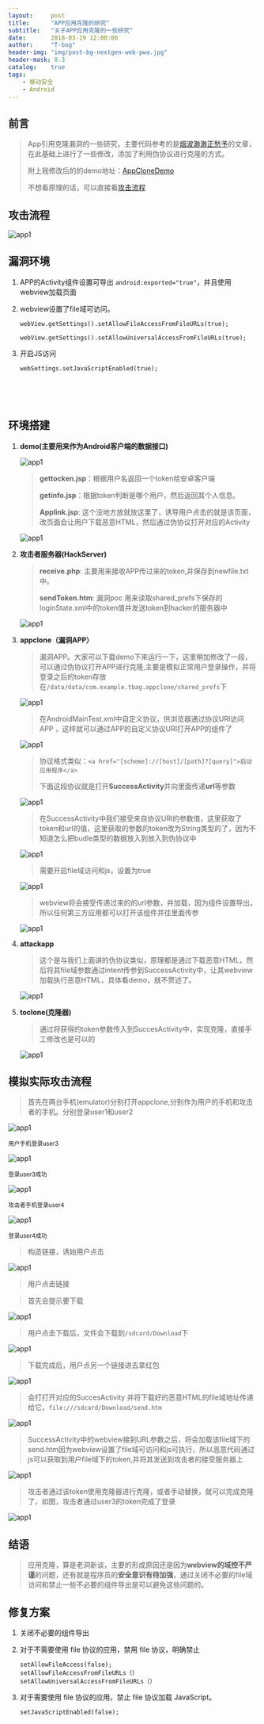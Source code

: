 ```yaml
---
layout:     post
title:      "APP应用克隆的研究"
subtitle:   "关于APP应用克隆的一些研究"
date:       2018-03-19 12:00:00
author:     "T-bag"
header-img: "img/post-bg-nextgen-web-pwa.jpg"
header-mask: 0.3
catalog:    true
tags:
    - 移动安全
    - Android
---
```


## 前言

>App引用克隆漏洞的一些研究，主要代码参考的是[烟波渺渺正愁予][1]的文章，在此基础上进行了一些修改，添加了利用伪协议进行克隆的方式。
>
>附上我修改后的的demo地址：[AppCloneDemo](https://github.com/Trex-tbag/AppCloneDemo)
>
>不想看原理的话，可以直接看[攻击流程](#build)

## 攻击流程

![app1](/img/in-post/appclone/app1.png)

## 漏洞环境

1. APP的Activity组件设置可导出 `android:exported="true"`，并且使用webview加载页面

2. webview设置了file域可访问。

   `webView.getSettings().setAllowFileAccessFromFileURLs(true);`  

   `webView.getSettings().setAllowUniversalAccessFromFileURLs(true);`

   [^注意]: 使用Android 7.0 Api 23的小米手机进行测试的时候，加载file域链接会显示**net::ERR_ACCESS_DENIDD**拒绝访问，使用api16系统的emulator则可以。

3. 开启JS访问

   `webSettings.setJavaScriptEnabled(true);`

   ​

   ​

## 环境搭建

1. **demo(主要用来作为Android客户端的数据接口)**

   ![app1](/img/in-post/appclone/app2.png)

   > **gettocken.jsp**：根据用户名返回一个token给安卓客户端
   >
   > **getinfo.jsp**：根据token判断是哪个用户，然后返回其个人信息。
   >
   > **Applink.jsp**: 这个没地方放就放这里了，诱导用户点击的就是该页面，改页面会让用户下载恶意HTML，然后通过伪协议打开对应的Activity

   ![app1](/img/in-post/appclone/app3.png)

2. **攻击者服务器(HackServer)**
   >**receive.php**: 主要用来接收APP传过来的token,并保存到newfile.txt中。
   >
   >**sendToken.htm**: 漏洞poc 用来读取shared_prefs下保存的loginState.xml中的token值并发送token到hacker的服务器中

   ![app1](/img/in-post/appclone/app4.png)

3. **appclone（漏洞APP）**

   >漏洞APP。大家可以下载demo下来运行一下，这里稍加修改了一段，可以通过伪协议打开APP进行克隆,主要是模拟正常用户登录操作，并将登录之后的token存放在`/data/data/com.example.tbag.appclone/shared_prefs`下

   ![app1](/img/in-post/appclone/app5.png)

   > 在AndroidMainTest.xml中自定义协议，供浏览器通过协议URI访问APP ，这样就可以通过APP的自定义协议URI打开APP的组件了

   ![app1](/img/in-post/appclone/app6.png)

   >协议格式类似：`<a href="[scheme]://[host]/[path]?[query]">启动应用程序</a>`
   >
   >下面这段协议就是打开**SuccessActivity**并向里面传递**url**等参数

   ![app1](/img/in-post/appclone/app7.png)

   > 在SuccessActivity中我们接受来自协议URI的参数值，这里获取了token和url的值，这里获取的参数的token改为String类型的了，因为不知道怎么把budle类型的数据放入到放入到伪协议中

   ![app1](/img/in-post/appclone/app8.png)

   > 需要开启file域访问和js，设置为true

   ![app1](/img/in-post/appclone/app9.png)

   > webview将会接受传递过来的的url参数，并加载，因为组件设置导出，所以任何第三方应用都可以打开该组件并往里面传参

   ![app1](/img/in-post/appclone/app10.png)

4. **attackapp**

   > 这个是与我们上面讲的伪协议类似，原理都是通过下载恶意HTML，然后将其file域参数通过intent传参到SuccessActivity中，让其webview加载执行恶意HTML，具体看demo，就不赘述了。

   ![app1](/img/in-post/appclone/app11.png)

5. **toclone(克隆器)**

   > 通过将获得的token参数传入到SuccesActivity中，实现克隆，直接手工修改也是可以的

   ![app1](/img/in-post/appclone/app12.png)


<p id = "build"></p>

## 模拟实际攻击流程

> 首先在两台手机(emulator)分别打开appclone,分别作为用户的手机和攻击者的手机。分别登录user1和user2

![app1](/img/in-post/appclone/app13.png)

<small class="img-hint">用户手机登录user3</small>

![app1](/img/in-post/appclone/app14.png)

<small class="img-hint">登录user3成功</small>

![app1](/img/in-post/appclone/app24.png)

<small class="img-hint">攻击者手机登录user4</small>

![app1](/img/in-post/appclone/app15.png)

<small class="img-hint">登录user4成功</small>

> 构造链接，诱始用户点击

![app1](/img/in-post/appclone/app16.png)



> 用户点击链接

> 首先会提示要下载

![app1](/img/in-post/appclone/app17.png)

> 用户点击下载后，文件会下载到`/sdcard/Download`下

![app1](/img/in-post/appclone/app18.png)

> 下载完成后，用户点另一个链接进去拿红包

![app1](/img/in-post/appclone/app19.png)

> 会打打开对应的SuccesActivity 并将下载好的恶意HTML的file域地址传递给它，`file:///sdcard/Download/send.htm`

![app1](/img/in-post/appclone/app20.png)

> SuccessActivity中的webview接到URL参数之后，将会加载该file域下的send.htm因为webview设置了file域可访问和js可执行，所以恶意代码通过js可以获取到用户file域下的token,并将其发送到攻击者的接受服务器上

![app1](/img/in-post/appclone/app21.png)

> 攻击者通过该token使用克隆器进行克隆，或者手动替换，就可以完成克隆了，如图，攻击者通过user3的token完成了登录

![app1](/img/in-post/appclone/app22.png)

## 结语

> 应用克隆，算是老洞新谈，主要的形成原因还是因为**webview的域控不严谨**的问题，还有就是程序员的**安全意识有待加强**，通过关闭不必要的file域访问和禁止一些不必要的组件导出是可以避免这些问题的。

## 修复方案

1. 关闭不必要的组件导出

2. 对于不需要使用 file 协议的应用，禁用 file 协议，明确禁止

   ```
   setAllowFileAccess(false); 
   setAllowFileAccessFromFileURLs（）
   setAllowUniversalAccessFromFileURLs（）
   ```

3. 对于需要使用 file 协议的应用，禁止 file 协议加载 JavaScript。

   `setJavaScriptEnabled(false);`








[1]: http://www.freebuf.com/articles/terminal/161277.html#comment-243702	"深入研究APP克隆"

